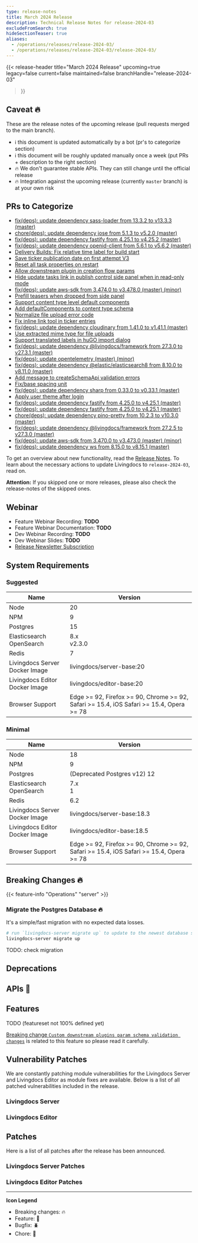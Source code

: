 ```yaml
---
type: release-notes
title: March 2024 Release
description: Technical Release Notes for release-2024-03
excludeFromSearch: true
hideSectionTeaser: true
aliases:
  - /operations/releases/release-2024-03/
  - /operations/releases/release-2024-03/release-2024-03/
---
```


{{< release-header
  title="March 2024 Release"
  upcoming=true
  legacy=false
  current=false
  maintained=false
  branchHandle="release-2024-03"
>}}

## Caveat :fire:

These are the release notes of the upcoming release (pull requests merged to the main branch).

- :information_source: this document is updated automatically by a bot (pr's to categorize section)
- :information_source: this document will be roughly updated manually once a week (put PRs + description to the right section)
- :fire: We don't guarantee stable APIs. They can still change until the official release
- :fire: Integration against the upcoming release (currently `master` branch) is at your own risk

## PRs to Categorize
* [fix(deps): update dependency sass-loader from 13.3.2 to v13.3.3 (master)](https://github.com/livingdocsIO/livingdocs-editor/pull/7826)
* [chore(deps): update dependency jose from 5.1.3 to v5.2.0 (master)](https://github.com/livingdocsIO/livingdocs-editor/pull/7825)
* [fix(deps): update dependency fastify from 4.25.1 to v4.25.2 (master)](https://github.com/livingdocsIO/livingdocs-server/pull/6428)
* [fix(deps): update dependency openid-client from 5.6.1 to v5.6.2 (master)](https://github.com/livingdocsIO/livingdocs-server/pull/6426)
* [Delivery Builds: Fix relative time label for build start](https://github.com/livingdocsIO/livingdocs-editor/pull/7821)
* [Save ticker publication date on first attempt V3](https://github.com/livingdocsIO/livingdocs-editor/pull/7817)
* [Reset all task properties on restart](https://github.com/livingdocsIO/livingdocs-editor/pull/7785)
* [Allow downstream plugin in creation flow params](https://github.com/livingdocsIO/livingdocs-server/pull/6423)
* [Hide update tasks link in publish control side panel when in read-only mode](https://github.com/livingdocsIO/livingdocs-editor/pull/7794)
* [fix(deps): update aws-sdk from 3.474.0 to v3.478.0 (master) (minor)](https://github.com/livingdocsIO/livingdocs-server/pull/6412)
* [Prefill teasers when dropped from side panel](https://github.com/livingdocsIO/livingdocs-editor/pull/7795)
* [Support content type level default components](https://github.com/livingdocsIO/livingdocs-editor/pull/7782)
* [Add defaultComponents to content type schema](https://github.com/livingdocsIO/livingdocs-server/pull/6384)
* [Normalize file upload error code](https://github.com/livingdocsIO/livingdocs-server/pull/6414)
* [Fix inline link tool in ticker entries](https://github.com/livingdocsIO/livingdocs-editor/pull/7802)
* [fix(deps): update dependency cloudinary from 1.41.0 to v1.41.1 (master)](https://github.com/livingdocsIO/livingdocs-server/pull/6411)
* [Use extracted mime type for file uploads](https://github.com/livingdocsIO/livingdocs-server/pull/6401)
* [Support translated labels in huGO import dialog](https://github.com/livingdocsIO/livingdocs-editor/pull/7791)
* [fix(deps): update dependency @livingdocs/framework from 27.3.0 to v27.3.1 (master)](https://github.com/livingdocsIO/livingdocs-server/pull/6415)
* [fix(deps): update opentelemetry (master) (minor)](https://github.com/livingdocsIO/livingdocs-server/pull/6400)
* [fix(deps): update dependency @elastic/elasticsearch8 from 8.10.0 to v8.11.0 (master)](https://github.com/livingdocsIO/livingdocs-server/pull/6393)
* [Add message to createSchemaApi validation errors](https://github.com/livingdocsIO/livingdocs-server/pull/6407)
* [Fix/base spacing unit](https://github.com/livingdocsIO/livingdocs-editor/pull/7784)
* [fix(deps): update dependency sharp from 0.33.0 to v0.33.1 (master)](https://github.com/livingdocsIO/livingdocs-server/pull/6408)
* [Apply user theme after login](https://github.com/livingdocsIO/livingdocs-editor/pull/7788)
* [fix(deps): update dependency fastify from 4.25.0 to v4.25.1 (master)](https://github.com/livingdocsIO/livingdocs-server/pull/6402)
* [fix(deps): update dependency fastify from 4.25.0 to v4.25.1 (master)](https://github.com/livingdocsIO/livingdocs-editor/pull/7786)
* [chore(deps): update dependency pino-pretty from 10.2.3 to v10.3.0 (master)](https://github.com/livingdocsIO/livingdocs-server/pull/6398)
* [fix(deps): update dependency @livingdocs/framework from 27.2.5 to v27.3.0 (master)](https://github.com/livingdocsIO/livingdocs-editor/pull/7781)
* [fix(deps): update aws-sdk from 3.470.0 to v3.473.0 (master) (minor)](https://github.com/livingdocsIO/livingdocs-server/pull/6389)
* [fix(deps): update dependency ws from 8.15.0 to v8.15.1 (master)](https://github.com/livingdocsIO/livingdocs-server/pull/6388)



To get an overview about new functionality, read the [Release Notes](TODO).
To learn about the necessary actions to update Livingdocs to `release-2024-03`, read on.

**Attention:** If you skipped one or more releases, please also check the release-notes of the skipped ones.

## Webinar

* Feature Webinar Recording: **TODO**
* Feature Webinar Documentation: **TODO**
* Dev Webinar Recording: **TODO**
* Dev Webinar Slides: **TODO**
* [Release Newsletter Subscription](https://confirmsubscription.com/h/j/61B064416E79453D)

## System Requirements

### Suggested

| Name                           | Version                                                                                  |
| ------------------------------ | ---------------------------------------------------------------------------------------- |
| Node                           | 20                                                                                       |
| NPM                            | 9                                                                                        |
| Postgres                       | 15                                                                                       |
| Elasticsearch<br/>OpenSearch   | 8.x<br/>v2.3.0                                                                           |
| Redis                          | 7                                                                                        |
| Livingdocs Server Docker Image | livingdocs/server-base:20                                                                |
| Livingdocs Editor Docker Image | livingdocs/editor-base:20                                                                |
| Browser Support                | Edge >= 92, Firefox >= 90, Chrome >= 92, Safari >= 15.4, iOS Safari >= 15.4, Opera >= 78 |

### Minimal

| Name                           | Version                                                                                  |
| ------------------------------ | ---------------------------------------------------------------------------------------- |
| Node                           | 18                                                                                       |
| NPM                            | 9                                                                                        |
| Postgres                       | (Deprecated Postgres v12)  12                                                            |
| Elasticsearch<br/>OpenSearch   | 7.x<br/>1                                                                                |
| Redis                          | 6.2                                                                                      |
| Livingdocs Server Docker Image | livingdocs/server-base:18.3                                                              |
| Livingdocs Editor Docker Image | livingdocs/editor-base:18.5                                                              |
| Browser Support                | Edge >= 92, Firefox >= 90, Chrome >= 92, Safari >= 15.4, iOS Safari >= 15.4, Opera >= 78 |

## Breaking Changes 🔥

{{< feature-info "Operations" "server" >}}
### Migrate the Postgres Database :fire:

It's a simple/fast migration with no expected data losses.

```sh
# run `livingdocs-server migrate up` to update to the newest database schema
livingdocs-server migrate up
```

TODO: check migration

## Deprecations

## APIs :gift:

## Features

TODO (featureset not 100% defined yet)

[Breaking change `Custom downstream plugins param schema validation changes`](#custom-downstream-plugins-param-schema-validation-changes-fire) is related to this feature so please read it carefully.

## Vulnerability Patches

We are constantly patching module vulnerabilities for the Livingdocs Server and Livingdocs Editor as module fixes are available. Below is a list of all patched vulnerabilities included in the release.

### Livingdocs Server

### Livingdocs Editor


## Patches

Here is a list of all patches after the release has been announced.

### Livingdocs Server Patches

### Livingdocs Editor Patches


  ---
  **Icon Legend**
  * Breaking changes: :fire:
  * Feature: :gift:
  * Bugfix: :beetle:
  * Chore: :wrench:
